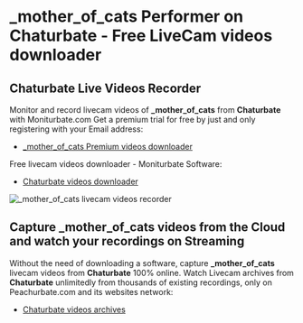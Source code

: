 # _mother_of_cats Performer on Chaturbate - Free LiveCam videos downloader

## Chaturbate Live Videos Recorder

Monitor and record livecam videos of **_mother_of_cats** from **Chaturbate** with Moniturbate.com
Get a premium trial for free by just and only registering with your Email address:
* [_mother_of_cats Premium videos downloader](https://moniturbate.com/request-demo-licence-key.html)

Free livecam videos downloader - Moniturbate Software:
* [Chaturbate videos downloader](https://moniturbate.com/moniturbate-download-software.html)

![_mother_of_cats livecam videos recorder](https://peachurnet.com/templates/moniturbate-software.png)


## Capture _mother_of_cats videos from the Cloud and watch your recordings on Streaming

Without the need of downloading a software, capture **_mother_of_cats** livecam videos from **Chaturbate** 100% online.
Watch Livecam archives from **Chaturbate** unlimitedly from thousands of existing recordings, only on Peachurbate.com and its websites network:
* [Chaturbate videos archives](https://peachurnet.com/)